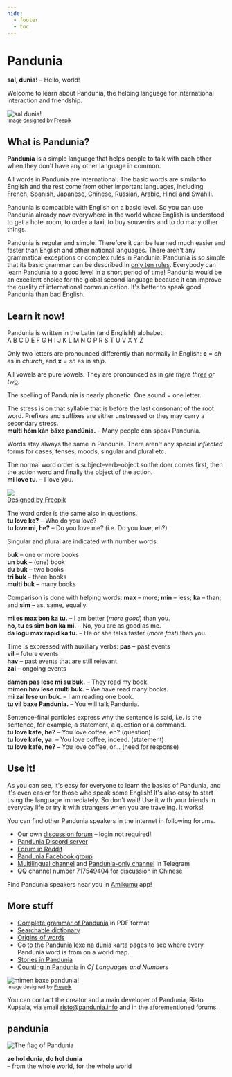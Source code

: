 ```yaml
---
hide:
  - footer
  - toc
---
```


# Pandunia

**sal, dunia!**
– Hello, world!

Welcome to learn about Pandunia,
the helping language for international interaction and friendship.

![](http://www.pandunia.info/grafe/halo_dunia.png "sal dunia!")  
<small>Image designed by [Freepik](http://www.freepik.com)</small>

## What is Pandunia?

**Pandunia** is a simple language that helps people to talk with each other
when they don't have any other language in common.

All words in Pandunia are international.
The basic words are similar to English
and the rest come from other important languages,
including French, Spanish, Japanese, Chinese, Russian, Arabic, Hindi and Swahili.

Pandunia is compatible with English on a basic level.
So you can use Pandunia already now everywhere in the world where English is understood
to get a hotel room, to order a taxi, to buy souvenirs and to do many other things.

Pandunia is regular and simple.
Therefore it can be learned much easier and faster than English and other national languages.
There aren't any grammatical exceptions or complex rules in Pandunia.
Pandunia is so simple that its basic grammar can be described in [only ten rules](G-baze.md).
Everybody can learn Pandunia to a good level in a short period of time!
Pandunia would be an excellent choice for the global second language
because it can improve the quality of international communication.
It's better to speak good Pandunia than bad English.


## Learn it now!

Pandunia is written in the Latin (and English!) alphabet:  
A B C D E F G H I J K L M N O P R S T U V X Y Z

Only two letters are pronounced differently than normally in English:
**c** = *ch* as in *church*, and
**x** = *sh* as in *ship*.

All vowels are pure vowels.
They are pronounced as in
<i><u>a</u>re th<u>e</u>re thr<u>ee</u> <u>o</u>r tw<u>o</u></i>.

The spelling of Pandunia is nearly phonetic.
One sound = one letter.

The stress is on that syllable that is before the last consonant of the root word.
Prefixes and suffixes are either unstressed or they may carry a secondary stress.  
**múlti hóm kán báxe pandúnia.**
– Many people can speak Pandunia.

Words stay always the same in Pandunia.
There aren't any special _inflected_ forms for cases, tenses, moods, singular and plural etc.

The normal word order is subject–verb–object
so the doer comes first, then the action word and finally the object of the action.  
**mi love tu.**
– I love you.

![](http://www.kupsala.net/PanGlobish/grafe/Freepik_love.png)  
[Designed by Freepik](http://www.freepik.com)

The word order is the same also in questions.  
**tu love ke?**
– Who do you love?  
**tu love mi, he?**
– Do you love me? (i.e. Do you love, eh?)

Singular and plural are indicated with number words.

**buk**
– one or more books  
**un buk**
– (one) book  
**du buk**
– two books  
**tri buk**
– three books  
**multi buk**
– many books

Comparison is done with helping words:
**max**
– more;
**min**
– less;
**ka**
– than; and
**sim**
– as, same, equally.

**mi es max bon ka tu.**
– I am better (_more good_) than you.  
**no, tu es sim bon ka mi.**
– No, you are as good as me.  
**da logu max rapid ka tu.**
– He or she talks faster (_more fast_) than you.

Time is expressed with auxiliary verbs:
**pas**
– past events  
**vil**
– future events  
**hav**
– past events that are still relevant  
**zai**
– ongoing events

**damen pas lese mi su buk.**
– They read my book.  
**mimen hav lese multi buk.**
– We have read many books.  
**mi zai lese un buk.**
– I am reading one book.  
**tu vil baxe Pandunia.**
– You will talk Pandunia.

Sentence-final particles express why the sentence is said,
i.e. is the sentence, for example, a statement, a question or a command.  
**tu love kafe, he?**
– You love coffee, eh? (question)  
**tu love kafe, ya.**
– You love coffee, indeed. (statement)  
**tu love kafe, ne?**
– You love coffee, or... (need for response)


## Use it!

As you can see, it's easy for everyone to learn the basics of Pandunia,
and it's even easier for those who speak some English!
It's also easy to start using the language immediately.
So don't wait!
Use it with your friends in everyday life or try it with strangers when you are traveling.
It works!

You can find other Pandunia speakers in the internet in following forums.

- Our own [discussion forum](https://pandunia.info/forum/) – login not required!
- [Pandunia Discord server](https://discord.gg/jf5GHcHXKk)
- [Forum in Reddit](https://www.reddit.com/r/pandunia/)
- [Pandunia Facebook group](http://www.facebook.com/groups/pandunia)
- [Multilingual channel](https://t.me/pandunia_grupe) and
  [Pandunia-only channel](https://t.me/joinchat/AAAAAENlKqzlMtGkrmf5rg) in Telegram
- QQ channel number 717549404 for discussion in Chinese

Find Pandunia speakers near you in [Amikumu](https://amikumu.com/) app!

## More stuff

- [Complete grammar of Pandunia](pan.pdf) in PDF format
- [Searchable dictionary](../lexia/index.html?d=eng)
- [Origins of words](leksaslia.md)
- Go to the
  [Pandunia lexe na dunia karta](http://www.pandunia.info/lexekarta/index.html)
  pages to see where every Pandunia word is from on a world map.
- [Stories in Pandunia](https://www.pandunia.info/kitabe)
- [Counting in Pandunia](https://www.languagesandnumbers.com/how-to-count-in-pandunia/en/pandunia/) in _Of Languages and Numbers_

![](http://www.pandunia.info/grafe/mimen_baxe_pandunia.png "mimen baxe pandunia!")  
<small>Image designed by [Freepik](http://www.freepik.com)</small>

You can contact the creator and a main developer of Pandunia, Risto Kupsala, via email
[risto@pandunia.info](mailto:risto@pandunia.info) and in the aforementioned forums.

## pandunia

![](http://www.pandunia.info/grafe/bandera.png "The flag of Pandunia")

**ze hol dunia, do hol dunia**  
– from the whole world, for the whole world

